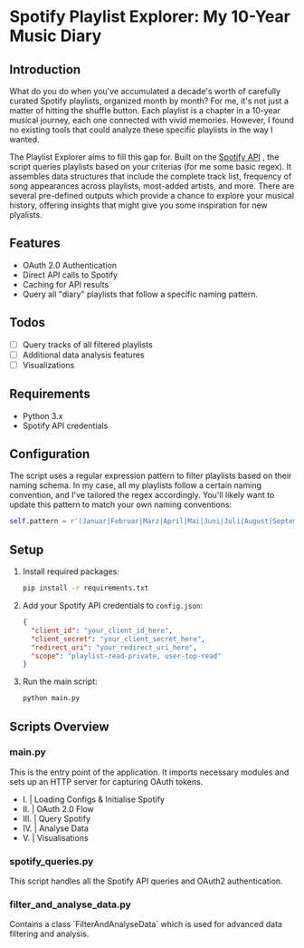 # Spotify Playlist Explorer: My 10-Year Music Diary

## Introduction

What do you do when you've accumulated a decade's worth of carefully curated Spotify playlists, organized month by month? For me, it's not just a matter of hitting the shuffle button. Each playlist is a chapter in a 10-year musical journey, each one connected with vivid memories. However, I found no existing tools that could analyze these specific playlists in the way I wanted.

The Playlist Explorer aims to fill this gap for. Built on the [Spotify API](https://developer.spotify.com/documentation/web-api)
, the script queries playlists based on your criterias (for me some basic regex). It assembles data structures that include the complete track list, frequency of song appearances across playlists, most-added artists, and more. There are several pre-defined outputs which provide a chance to explore your musical history, offering insights that might give you some inspiration for new plyalists.

## Features

- OAuth 2.0 Authentication
- Direct API calls to Spotify
- Caching for API results
- Query all "diary" playlists that follow a specific naming pattern.

## Todos

- [ ] Query tracks of all filtered playlists
- [ ] Additional data analysis features
- [ ] Visualizations

## Requirements

- Python 3.x
- Spotify API credentials

## Configuration

The script uses a regular expression pattern to filter playlists based on their naming schema. In my case, all my playlists follow a certain naming convention, and I've tailored the regex accordingly. You'll likely want to update this pattern to match your own naming conventions:

```python
self.pattern = r'(Januar|Februar|März|April|Mai|Juni|Juli|August|September|Oktober|November|Dezember)(?: und (Januar|Februar|März|April|Mai|Juni|Juli|August|September|Oktober|November|Dezember))? \d{4} *- *+'
```

## Setup

1. Install required packages:

   ```bash
   pip install -r requirements.txt
   ```

2. Add your Spotify API credentials to `config.json`:

   ```json
   {
     "client_id": "your_client_id_here",
     "client_secret": "your_client_secret_here",
     "redirect_uri": "your_redirect_uri_here",
     "scope": "playlist-read-private, user-top-read"
   }
   ```

3. Run the main script:

   ```bash
   python main.py
   ```

## Scripts Overview

### main.py

This is the entry point of the application. It imports necessary modules and sets up an HTTP server for capturing OAuth tokens.

- I.   | Loading Configs & Initialise Spotify
- II.  | OAuth 2.0 Flow
- III. | Query Spotify
- IV.  | Analyse Data
- V.   | Visualisations

### spotify_queries.py

This script handles all the Spotify API queries and OAuth2 authentication.

### filter_and_analyse_data.py

Contains a class \`FilterAndAnalyseData\` which is used for advanced data filtering and analysis.
